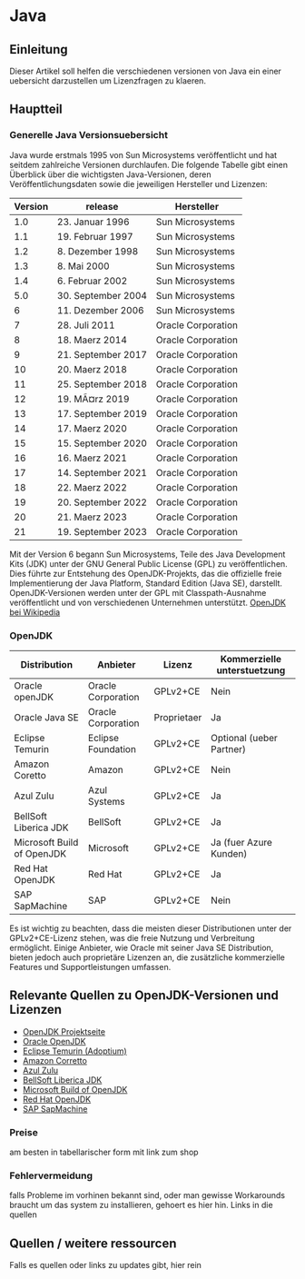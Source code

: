 # Java

## Einleitung

Dieser Artikel soll helfen die verschiedenen versionen von Java ein einer uebersicht darzustellen um Lizenzfragen zu klaeren.

## Hauptteil

### Generelle Java Versionsuebersicht

Java wurde erstmals 1995 von Sun Microsystems veröffentlicht und hat seitdem zahlreiche Versionen durchlaufen. Die folgende Tabelle gibt einen Überblick über die wichtigsten Java-Versionen, deren Veröffentlichungsdaten sowie die jeweiligen Hersteller und Lizenzen:

| Version | release | Hersteller |
| --- | --- | --- |
| 1.0 | 23. Januar 1996 | Sun Microsystems |
| 1.1 | 19. Februar 1997 | Sun Microsystems |
| 1.2 | 8. Dezember 1998 | Sun Microsystems |
| 1.3 | 8. Mai 2000 | Sun Microsystems |
| 1.4 | 6. Februar 2002 | Sun Microsystems |
| 5.0 | 30. September 2004 | Sun Microsystems |
| 6 | 11. Dezember 2006 | Sun Microsystems |
| 7 | 28. Juli 2011 | Oracle Corporation |
| 8 | 18. Maerz 2014 | Oracle Corporation |
| 9 | 21. September 2017 | Oracle Corporation |
| 10 | 20. Maerz 2018 | Oracle Corporation |
| 11 | 25. September 2018 | Oracle Corporation |
| 12 | 19. MÃ¤rz 2019 | Oracle Corporation |
| 13 | 17. September 2019 | Oracle Corporation |
| 14 | 17. Maerz 2020 | Oracle Corporation |
| 15 | 15. September 2020 | Oracle Corporation |
| 16 | 16. Maerz 2021 | Oracle Corporation |
| 17 | 14. September 2021 | Oracle Corporation |
| 18 | 22. Maerz 2022 | Oracle Corporation |
| 19 | 20. September 2022 | Oracle Corporation |
| 20 | 21. Maerz 2023 | Oracle Corporation |
| 21 | 19. September 2023 | Oracle Corporation |

Mit der Version 6 begann Sun Microsystems, Teile des Java Development Kits (JDK) unter der GNU General Public License (GPL) zu veröffentlichen. Dies führte zur Entstehung des OpenJDK-Projekts, das die offizielle freie Implementierung der Java Platform, Standard Edition (Java SE), darstellt. OpenJDK-Versionen werden unter der GPL mit Classpath-Ausnahme veröffentlicht und von verschiedenen Unternehmen unterstützt.
[OpenJDK bei Wikipedia](https://de.wikipedia.org/wiki/OpenJDK?utm_source=chatgpt.com)

### OpenJDK

| Distribution | Anbieter | Lizenz | Kommerzielle unterstuetzung |
| --- | --- | --- | --- |
| Oracle openJDK | Oracle Corporation | GPLv2+CE | Nein |
| Oracle Java SE | Oracle Corporation | Proprietaer | Ja |
| Eclipse Temurin | Eclipse Foundation | GPLv2+CE | Optional (ueber Partner) |
| Amazon Coretto | Amazon | GPLv2+CE | Nein |
| Azul Zulu| Azul Systems | GPLv2+CE | Ja |
| BellSoft Liberica JDK | BellSoft | GPLv2+CE | Ja |
| Microsoft Build of OpenJDK | Microsoft | GPLv2+CE | Ja (fuer Azure Kunden) |
| Red Hat OpenJDK | Red Hat | GPLv2+CE | Ja |
| SAP SapMachine | SAP | GPLv2+CE | Nein |

Es ist wichtig zu beachten, dass die meisten dieser Distributionen unter der GPLv2+CE-Lizenz stehen, was die freie Nutzung und Verbreitung ermöglicht. Einige Anbieter, wie Oracle mit seiner Java SE Distribution, bieten jedoch auch proprietäre Lizenzen an, die zusätzliche kommerzielle Features und Supportleistungen umfassen. 

## Relevante Quellen zu OpenJDK-Versionen und Lizenzen

- [OpenJDK Projektseite](https://openjdk.org/)
- [Oracle OpenJDK](https://jdk.java.net/)
- [Eclipse Temurin (Adoptium)](https://adoptium.net/)
- [Amazon Corretto](https://aws.amazon.com/corretto/)
- [Azul Zulu](https://www.azul.com/downloads/)
- [BellSoft Liberica JDK](https://bell-sw.com/pages/liberica/)
- [Microsoft Build of OpenJDK](https://learn.microsoft.com/en-us/java/openjdk/)
- [Red Hat OpenJDK](https://developers.redhat.com/products/openjdk/overview)
- [SAP SapMachine](https://sap.github.io/SapMachine/)

### Preise

am besten in tabellarischer form mit link zum shop

### Fehlervermeidung

falls Probleme im vorhinen bekannt sind, oder man gewisse Workarounds braucht um das system zu installieren, gehoert es hier hin. Links in die quellen

## Quellen / weitere ressourcen

Falls es quellen oder links zu updates gibt, hier rein  
